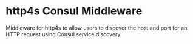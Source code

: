 # http4s Consul Middleware

Middleware for http4s to allow users to discover the host and port for an HTTP request using Consul service discovery.
